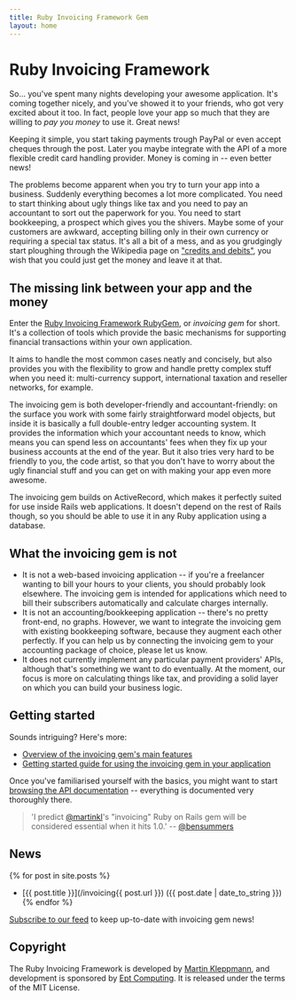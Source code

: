```yaml
---
title: Ruby Invoicing Framework Gem
layout: home
---
```


Ruby Invoicing Framework
========================

So... you've spent many nights developing your awesome application. It's coming
together nicely, and you've showed it to your friends, who got very excited about it
too. In fact, people love your app so much that they are willing to *pay you money*
to use it. Great news!

Keeping it simple, you start taking payments trough PayPal or even accept cheques
through the post. Later you maybe integrate with the API of a more flexible credit
card handling provider. Money is coming in -- even better news!

The problems become apparent when you try to turn your app into a business. Suddenly
everything becomes a lot more complicated. You need to start thinking about ugly
things like tax and you need to pay an accountant to sort out the paperwork for you.
You need to start bookkeeping, a prospect which gives you the shivers. Maybe some of
your customers are awkward, accepting billing only in their own currency or requiring
a special tax status. It's all a bit of a mess, and as you grudgingly start
ploughing through the Wikipedia page on 
["credits and debits"](http://en.wikipedia.org/wiki/Debits_and_credits), you wish that
you could just get the money and leave it at that.


The missing link between your app and the money
-----------------------------------------------

Enter the [Ruby Invoicing Framework RubyGem](http://ept.github.com/invoicing/),
or *invoicing gem* for short. It's a collection of tools which provide the basic
mechanisms for supporting financial transactions within your own application.

It aims to handle the most common cases neatly and concisely, but also provides
you with the flexibility to grow and handle pretty complex stuff when you need
it: multi-currency support, international taxation and reseller networks, for
example.

The invoicing gem is both developer-friendly and accountant-friendly: on the
surface you work with some fairly straightforward model objects, but inside it
is basically a full double-entry ledger accounting system. It provides the
information which your accountant needs to know, which means you can spend
less on accountants' fees when they fix up your business accounts at the end
of the year. But it also tries very hard to be friendly to you, the code artist,
so that you don't have to worry about the ugly financial stuff and you can get
on with making your app even more awesome.

The invoicing gem builds on ActiveRecord, which makes it perfectly suited for
use inside Rails web applications. It doesn't depend on the rest of Rails though,
so you should be able to use it in any Ruby application using a database.


What the invoicing gem is not
-----------------------------

* It is not a web-based invoicing application -- if you're a freelancer wanting
  to bill your hours to your clients, you should probably look elsewhere. The
  invoicing gem is intended for applications which need to bill their subscribers
  automatically and calculate charges internally.
* It is not an accounting/bookkeeping application -- there's no pretty front-end,
  no graphs. However, we want to integrate the invoicing gem with existing
  bookkeeping software, because they augment each other perfectly. If you can help
  us by connecting the invoicing gem to your accounting package of choice, please
  let us know.
* It does not currently implement any particular payment providers' APIs, although
  that's something we want to do eventually. At the moment, our focus is more on
  calculating things like tax, and providing a solid layer on which you can build
  your business logic.


Getting started
---------------

Sounds intriguing? Here's more:
* [Overview of the invoicing gem's main features](overview.html)
* [Getting started guide for using the invoicing gem in your application](getting_started.html)

Once you've familiarised yourself with the basics, you might want to start
[browsing the API documentation](http://invoicing.rubyforge.org/doc/) --
everything is documented very thoroughly there.

> 'I predict [@martinkl](http://twitter.com/martinkl)'s "invoicing" Ruby on Rails
> gem will be considered essential when it hits 1.0.' --
> [@bensummers](http://twitter.com/bensummers/status/1199722134)

News
----

{% for post in site.posts %}
* [{{ post.title }}](/invoicing{{ post.url }}) ({{ post.date | date_to_string }})
{% endfor %}

[Subscribe to our feed](http://feeds2.feedburner.com/invoicing) to keep up-to-date
with invoicing gem news!


Copyright
---------

The Ruby Invoicing Framework is developed by [Martin Kleppmann](http://www.yes-no-cancel.co.uk),
and development is sponsored by [Ept Computing](http://www.eptcomputing.com). It is
released under the terms of the MIT License.
